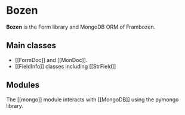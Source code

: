 # Bozen

**Bozen** is the Form library and MongoDB ORM of Frambozen.




## Main classes

* [[FormDoc]] and [[MonDoc]].
* [[FieldInfo]] classes including [[StrField]]

## Modules

The [[mongo]] module interacts with [[MongoDB]] using the pymongo library.
